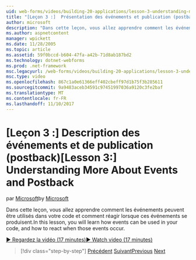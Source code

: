 ```yaml
---
uid: web-forms/videos/building-20-applications/lesson-3-understanding-more-about-events-and-postback
title: "[Leçon 3 :]  Présentation des événements et publication (postback) | Documents Microsoft"
author: microsoft
description: "Dans cette leçon, vous allez apprendre comment les événements peuvent être utilisés dans votre code et comment réagir lorsque ces événements se produisent."
ms.author: aspnetcontent
manager: wpickett
ms.date: 11/28/2005
ms.topic: article
ms.assetid: 59f0bccd-b604-47fa-a42b-71d8ab187bd2
ms.technology: dotnet-webforms
ms.prod: .net-framework
msc.legacyurl: /web-forms/videos/building-20-applications/lesson-3-understanding-more-about-events-and-postback
msc.type: video
ms.openlocfilehash: 867c1a0e61366eff402cbeff97d1b75f3b285611
ms.sourcegitcommit: 9a9483aceb34591c97451997036a9120c3fe2baf
ms.translationtype: MT
ms.contentlocale: fr-FR
ms.lasthandoff: 11/10/2017
---
```

<a name="lesson-3--understanding-more-about-events-and-postback"></a><span data-ttu-id="14a8c-103">[Leçon 3 :]  Description des événements et de publication (postback)</span><span class="sxs-lookup"><span data-stu-id="14a8c-103">[Lesson 3:]  Understanding More About Events and Postback</span></span>
====================
<span data-ttu-id="14a8c-104">par [Microsoft](https://github.com/microsoft)</span><span class="sxs-lookup"><span data-stu-id="14a8c-104">by [Microsoft](https://github.com/microsoft)</span></span>

<span data-ttu-id="14a8c-105">Dans cette leçon, vous allez apprendre comment les événements peuvent être utilisés dans votre code et comment réagir lorsque ces événements se produisent.</span><span class="sxs-lookup"><span data-stu-id="14a8c-105">In this lesson, you will learn how events can be used in your code, and how to react when those events occur.</span></span>

[<span data-ttu-id="14a8c-106">&#9654; Regardez la vidéo (17 minutes)</span><span class="sxs-lookup"><span data-stu-id="14a8c-106">&#9654; Watch video (17 minutes)</span></span>](https://channel9.msdn.com/Blogs/ASP-NET-Site-Videos/lesson-3-understanding-more-about-events-and-postback)

>[!div class="step-by-step"]
<span data-ttu-id="14a8c-107">[Précédent](lesson-2-creating-a-web-forms-user-interface.md)
[Suivant](lesson-4-understanding-web-application-state.md)</span><span class="sxs-lookup"><span data-stu-id="14a8c-107">[Previous](lesson-2-creating-a-web-forms-user-interface.md)
[Next](lesson-4-understanding-web-application-state.md)</span></span>
